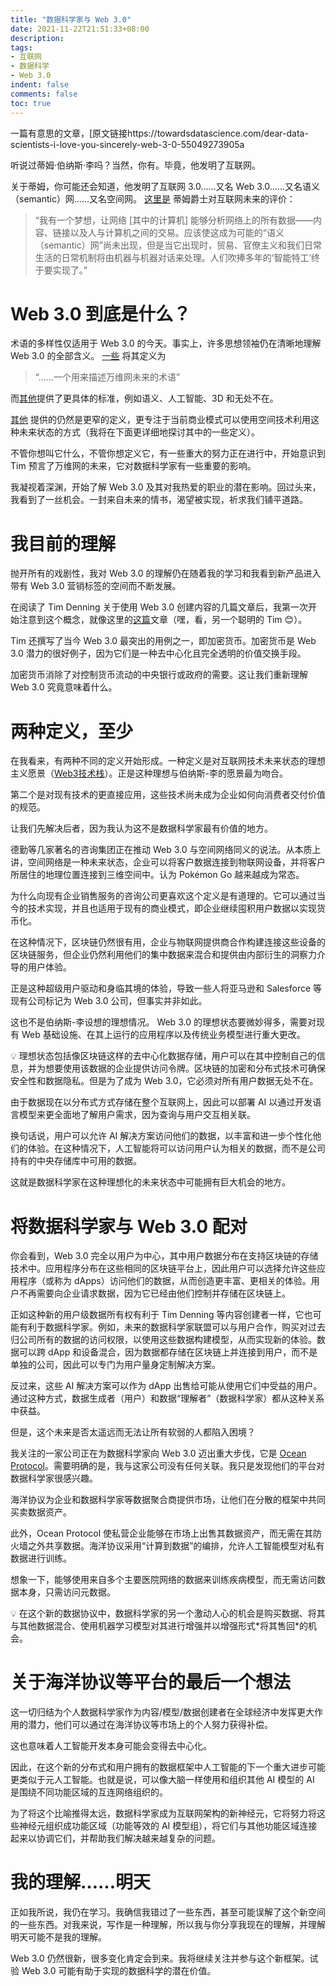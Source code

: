 ```yaml
---
title: "数据科学家与 Web 3.0"
date: 2021-11-22T21:51:33+08:00
description:
tags:
- 互联网
- 数据科学
- Web 3.0
indent: false
comments: false
toc: true
---
```


一篇有意思的文章，[原文链接https://towardsdatascience.com/dear-data-scientists-i-love-you-sincerely-web-3-0-55049273905a

听说过蒂姆·伯纳斯·李吗？当然，你有。毕竟，他发明了互联网。

关于蒂姆，你可能还会知道，他发明了互联网 3.0……又名 Web 3.0……又名语义（semantic）网……又名空间网。 [这里是](https://www.historyofinformation.com/detail.php?id=3343) 蒂姆爵士对互联网未来的评价：

> “我有一个梦想，让网络 [其中的计算机] 能够分析网络上的所有数据——内容、链接以及人与计算机之间的交易。应该使这成为可能的“语义（semantic）网”尚未出现，但是当它出现时，贸易、官僚主义和我们日常生活的日常机制将由机器与机器对话来处理。人们吹捧多年的‘智能特工’终于要实现了。”

# **Web 3.0 到底是什么？**

术语的多样性仅适用于 Web 3.0 的今天。事实上，许多思想领袖仍在清晰地理解 Web 3.0 的全部含义。 [一些](https://www.igi-global.com/dictionary/infoxication/32201) 将其定义为

> “……一个用来描述万维网未来的术语” 

而[其他](https://www.expert.ai/blog/web-3-0/)提供了更具体的标准，例如语义、人工智能、3D 和无处不在。

[其他](https://www2.deloitte.com/us/en/insights/topics/digital-transformation/web-3-0-technologies-in-business.html) 提供的仍然是更窄的定义，更专注于当前商业模式可以使用空间技术利用这种未来状态的方式（我将在下面更详细地探讨其中的一些定义）。

不管你想叫它什么，不管你想定义它，有一些重大的努力正在进行中，开始意识到 Tim 预言了万维网的未来，它对数据科学家有一些重要的影响。

我凝视着深渊，开始了解 Web 3.0 及其对我热爱的职业的潜在影响。回过头来，我看到了一丝机会。一封来自未来的情书，渴望被实现，祈求我们铺平道路。

# 我目前的理解

抛开所有的戏剧性，我对 Web 3.0 的理解仍在随着我的学习和我看到新产品进入带有 Web 3.0 营销标签的空间而不断发展。

在阅读了 Tim Denning 关于使用 Web 3.0 创建内容的几篇文章后，我第一次开始注意到这个概念，就像这里的[这篇](https://www.notion.so/Dear-Data-Scientists-I-Love-You-Sincerely-Web-3-0-by-Brandon-Cosley-Towards-Data-Science-1bad698e1bca4caea228b1a4892f473e)文章（嘿，看，另一个聪明的 Tim 😊）。

Tim 还撰写了当今 Web 3.0 最突出的用例之一，即加密货币。加密货币是 Web 3.0 潜力的很好例子，因为它们是一种去中心化且完全透明的价值交换手段。

加密货币消除了对控制货币流动的中央银行或政府的需要。这让我们重新理解 Web 3.0 究竟意味着什么。

# 两种定义，至少

在我看来，有两种不同的定义开始形成。一种定义是对互联网技术未来状态的理想主义愿景（[Web3技术栈](https://appinventiv.com/blog/web-3-0-blockchain-impact-on-businesses/)）。正是这种理想与伯纳斯-李的愿景最为吻合。

第二个是对现有技术的更直接应用，这些技术尚未成为企业如何向消费者交付价值的规范。

让我们先解决后者，因为我认为这不是数据科学家最有价值的地方。

德勤等几家著名的咨询集团正在推动 Web 3.0 与空间网络同义的说法。从本质上讲，空间网络是一种未来状态，企业可以将客户数据连接到物联网设备，并将客户所居住的地理位置连接到三维空间中。认为 Pokémon Go 越来越成为常态。

为什么向现有企业销售服务的咨询公司更喜欢这个定义是有道理的。它可以通过当今的技术实现，并且也适用于现有的商业模式，即企业继续囤积用户数据以实现货币化。

在这种情况下，区块链仍然很有用，企业与物联网提供商合作构建连接这些设备的区块链服务，但企业仍然利用他们的集中数据来混合和提供由内部衍生的洞察力介导的用户体验。

正是这种超级用户驱动和身临其境的体验，导致一些人将亚马逊和 Salesforce 等现有公司标记为 Web 3.0 公司，但事实并非如此。

这也不是伯纳斯-李设想的理想情况。 Web 3.0 的理想状态要微妙得多，需要对现有 Web 基础设施、在其上运行的应用程序以及传统业务模型进行重大更改。

<aside>
💡 理想状态包括像区块链这样的去中心化数据存储，用户可以在其中控制自己的信息，并为想要使用该数据的企业提供访问令牌。区块链的加密和分布式技术可确保安全性和数据隐私。但是为了成为 Web 3.0，它必须对所有用户数据无处不在。

</aside>

由于数据现在以分布式方式存储在整个互联网上，因此可以部署 AI 以通过开发语言模型来更全面地了解用户需求，因为查询与用户交互相关联。

换句话说，用户可以允许 AI 解决方案访问他们的数据，以丰富和进一步个性化他们的体验。在这种情况下，人工智能将可以访问用户认为相关的数据，而不是公司持有的中央存储库中可用的数据。

这就是数据科学家在这种理想化的未来状态中可能拥有巨大机会的地方。

# 将数据科学家与 Web 3.0 配对

你会看到，Web 3.0 完全以用户为中心，其中用户数据分布在支持区块链的存储技术中。应用程序分布在这些相同的区块链平台上，因此用户可以选择允许这些应用程序（或称为 dApps）访问他们的数据，从而创造更丰富、更相关的体验。用户不再需要向企业请求数据，因为它已经由他们控制并存储在区块链上。

正如这种新的用户级数据所有权有利于 Tim Denning 等内容创建者一样，它也可能有利于数据科学家。例如，未来的数据科学家联盟可以与用户合作，购买对过去归公司所有的数据的访问权限，以使用这些数据构建模型，从而实现新的体验。数据可以跨 dApp 和设备混合，因为数据都存储在区块链上并连接到用户，而不是单独的公司，因此可以专门为用户量身定制解决方案。

反过来，这些 AI 解决方案可以作为 dApp 出售给可能从使用它们中受益的用户。通过这种方式，数据生成者（用户）和数据“理解者”（数据科学家）都从这种关系中获益。

但是，这个未来是否太遥远而无法让所有软弱的人都陷入困境？

我关注的一家公司正在为数据科学家向 Web 3.0 迈出重大步伐，它是 [Ocean Protocol](https://oceanprotocol.com/)。需要明确的是，我与这家公司没有任何关联。我只是发现他们的平台对数据科学家很感兴趣。

海洋协议为企业和数据科学家等数据聚合商提供市场，让他们在分散的框架中共同买卖数据资产。

此外，Ocean Protocol 使私营企业能够在市场上出售其数据资产，而无需在其防火墙之外共享数据。海洋协议采用“计算到数据”的编排，允许人工智能模型对私有数据进行训练。

想象一下，能够使用来自多个主要医院网络的数据来训练疾病模型，而无需访问数据本身，只需访问元数据。

<aside>
💡 在这个新的数据协议中，数据科学家的另一个激动人心的机会是购买数据、将其与其他数据混合、使用机器学习模型对其进行增强并以增强形式*将其售回*的机会。

</aside>

# 关于海洋协议等平台的最后一个想法

这一切归结为个人数据科学家作为内容/模型/数据创建者在全球经济中发挥更大作用的潜力，他们可以通过在海洋协议等市场上的个人努力获得补偿。

这也意味着人工智能开发本身可能会变得去中心化。

因此，在这个新的分布式和用户拥有的数据框架中人工智能的下一个重大进步可能更类似于元人工智能。也就是说，可以像大脑一样使用和组织其他 AI 模型的 AI 是围绕不同功能区域的互连网络组织的。

为了将这个比喻推得太远，数据科学家成为互联网架构的新神经元，它将努力将这些神经元组织成功能区域（功能等效的 AI 模型组），将它们与其他功能区域连接起来以协调它们，并帮助我们解决越来越复杂的问题。

# 我的理解……明天

正如我所说，我仍在学习。我确信我错过了一些东西，甚至可能误解了这个新空间的一些东西。对我来说，写作是一种理解，所以我与你分享我现在的理解，并理解明天可能不是我的理解。

Web 3.0 仍然很新，很多变化肯定会到来。我将继续关注并参与这个新框架。试验 Web 3.0 可能有助于实现的数据科学的潜在价值。